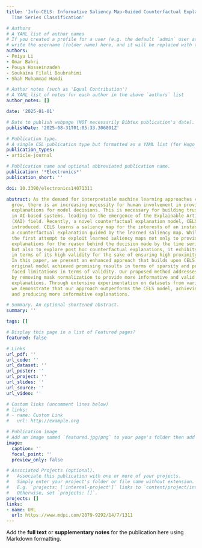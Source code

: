 ```yaml
---
title: 'Info-CELS: Informative Saliency Map-Guided Counterfactual Explanation for
  Time Series Classification'

# Authors
# A YAML list of author names
# If you created a profile for a user (e.g. the default `admin` user at `content/authors/admin/`), 
# write the username (folder name) here, and it will be replaced with their full name and linked to their profile.
authors:
- Peiyu Li
- Omar Bahri
- Pouya Hosseinzadeh
- Soukaïna Filali Boubrahimi
- Shah Muhammad Hamdi

# Author notes (such as 'Equal Contribution')
# A YAML list of notes for each author in the above `authors` list
author_notes: []

date: '2025-01-01'

# Date to publish webpage (NOT necessarily Bibtex publication's date).
publishDate: '2025-08-31T01:05:33.306801Z'

# Publication type.
# A single CSL publication type but formatted as a YAML list (for Hugo requirements).
publication_types:
- article-journal

# Publication name and optional abbreviated publication name.
publication: '*Electronics*'
publication_short: ''

doi: 10.3390/electronics14071311

abstract: As the demand for interpretable machine learning approaches continues to
  grow, there is an increasing necessity for human involvement in providing informative
  explanations for model decisions. This is necessary for building trust and transparency
  in AI-based systems, leading to the emergence of the Explainable Artificial Intelligence
  (XAI) field. Recently, a novel counterfactual explanation model, CELS, has been
  introduced. CELS learns a saliency map for the interests of an instance and generates
  a counterfactual explanation guided by the learned saliency map. While CELS represents
  the first attempt to exploit learned saliency maps not only to provide intuitive
  explanations for the reason behind the decision made by the time series classifier
  but also to explore post hoc counterfactual explanations, it exhibits limitations
  in terms of its high validity for the sake of ensuring high proximity and sparsity.
  In this paper, we present an enhanced approach that builds upon CELS. While the
  original model achieved promising results in terms of sparsity and proximity, it
  faced limitations in terms of validity. Our proposed method addresses this limitation
  by removing mask normalization to provide more informative and valid counterfactual
  explanations. Through extensive experimentation on datasets from various domains,
  we demonstrate that our approach outperforms the CELS model, achieving higher validity
  and producing more informative explanations.

# Summary. An optional shortened abstract.
summary: ''

tags: []

# Display this page in a list of Featured pages?
featured: false

# Links
url_pdf: ''
url_code: ''
url_dataset: ''
url_poster: ''
url_project: ''
url_slides: ''
url_source: ''
url_video: ''

# Custom links (uncomment lines below)
# links:
# - name: Custom Link
#   url: http://example.org

# Publication image
# Add an image named `featured.jpg/png` to your page's folder then add a caption below.
image:
  caption: ''
  focal_point: ''
  preview_only: false

# Associated Projects (optional).
#   Associate this publication with one or more of your projects.
#   Simply enter your project's folder or file name without extension.
#   E.g. `projects: ['internal-project']` links to `content/project/internal-project/index.md`.
#   Otherwise, set `projects: []`.
projects: []
links:
- name: URL
  url: https://www.mdpi.com/2079-9292/14/7/1311
---
```


Add the **full text** or **supplementary notes** for the publication here using Markdown formatting.
